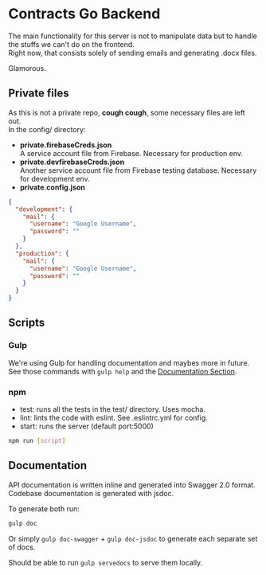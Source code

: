 # Contracts Go Backend 
The main functionality for this server is not to manipulate data but to 
handle the stuffs we can't do on the frontend.  
Right now, that consists solely of sending emails and generating .docx files.  

Glamorous.

## Private files
As this is not a private repo, __cough cough__, some necessary files are left out.  
In the config/ directory:
- **private.firebaseCreds.json**  
A service account file from Firebase. Necessary for production env.
- **private.devfirebaseCreds.json**  
Another service account file from Firebase testing database.
 Necessary for development env.
- **private.config.json**
```json
{
  "development": {
    "mail": {
      "username": "Google Username",
      "password": ""
    }
  },
  "production": {
    "mail": {
      "username": "Google Username",
      "password": ""
    }
  }
}
```

## Scripts

### Gulp
We're using Gulp for handling documentation and maybes more in future.  
See those commands with `gulp help` and the [Documentation Section](#docs).  

### npm
- test: runs all the tests in the test/ directory. Uses mocha. 
- lint: lints the code with eslint. See .eslintrc.yml for config.
- start: runs the server (default port:5000)

```bash
npm run [script]
```

## Documentation <a name="docs"></a>
API documentation is written inline and generated into Swagger 2.0 format.  
Codebase documentation is generated with jsdoc.  

To generate both run:
```bash
gulp doc
```

Or simply `gulp doc-swagger` + `gulp doc-jsdoc` to generate each separate 
set of docs.  

Should be able to run ```gulp servedocs``` to serve them locally.

